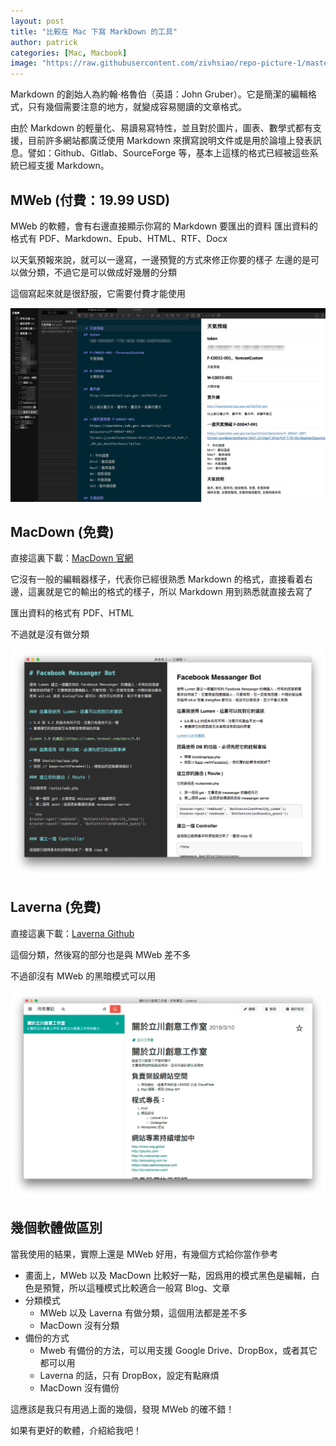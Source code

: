 ```yaml
---
layout: post
title: "比較在 Mac 下寫 MarkDown 的工具"
author: patrick
categories: [Mac, Macbook]
image: "https://raw.githubusercontent.com/zivhsiao/repo-picture-1/master/images/php/php1.jpg"  
---
```



Markdown 的創始人為約翰·格魯伯（英語：John Gruber）。它是簡潔的編輯格式，只有幾個需要注意的地方，就變成容易閱讀的文章格式。

由於 Markdown 的輕量化、易讀易寫特性，並且對於圖片，圖表、數學式都有支援，目前許多網站都廣泛使用 Markdown 來撰寫說明文件或是用於論壇上發表訊息。譬如：Github、Gitlab、SourceForge 等，基本上這樣的格式已經被這些系統已經支援 Markdown。

## MWeb (付費：19.99 USD)

MWeb 的軟體，會有右邊直接顯示你寫的 Markdown 要匯出的資料
匯出資料的格式有 PDF、Markdown、Epub、HTML、RTF、Docx

以天氣預報來說，就可以一邊寫，一邊預覽的方式來修正你要的樣子
左邊的是可以做分類，不過它是可以做成好幾層的分類

這個寫起來就是很舒服，它需要付費才能使用

![MWeb的畫面](https://raw.githubusercontent.com/zivhsiao/repo-picture-1/master/images/markdown/天氣預報.png)

## MacDown (免費)

直接這裏下載：[MacDown 官網](https://macdown.uranusjr.com/)

它沒有一般的編輯器樣子，代表你已經很熟悉 Markdown 的格式，直接看着右邊，這裏就是它的輸出的格式的樣子，所以 Markdown 用到熟悉就直接去寫了

匯出資料的格式有 PDF、HTML

不過就是沒有做分類

![MacDown 寫的方式](https://raw.githubusercontent.com/zivhsiao/repo-picture-1/master/images/markdown/MacDown.png)

## Laverna (免費)

直接這裏下載：[Laverna Github](https://github.com/Laverna/laverna/releases)

這個分類，然後寫的部分也是與 MWeb 差不多

不過卻沒有 MWeb 的黑暗模式可以用

![MacDown 寫的方式](https://raw.githubusercontent.com/zivhsiao/repo-picture-1/master/images/markdown/Laverna.png)

## 幾個軟體做區別

當我使用的結果，實際上還是 MWeb 好用，有幾個方式給你當作參考
- 畫面上，MWeb 以及 MacDown 比較好一點，因爲用的模式黑色是編輯，白色是預覽，所以這種模式比較適合一般寫 Blog、文章 
- 分類模式
    - MWeb 以及 Laverna 有做分類，這個用法都是差不多
    - MacDown 沒有分類
- 備份的方式
    - Mweb 有備份的方法，可以用支援 Google Drive、DropBox，或者其它都可以用
    - Laverna 的話，只有 DropBox，設定有點麻煩
    - MacDown 沒有備份

這應該是我只有用過上面的幾個，發現 MWeb 的確不錯！

如果有更好的軟體，介紹給我吧！